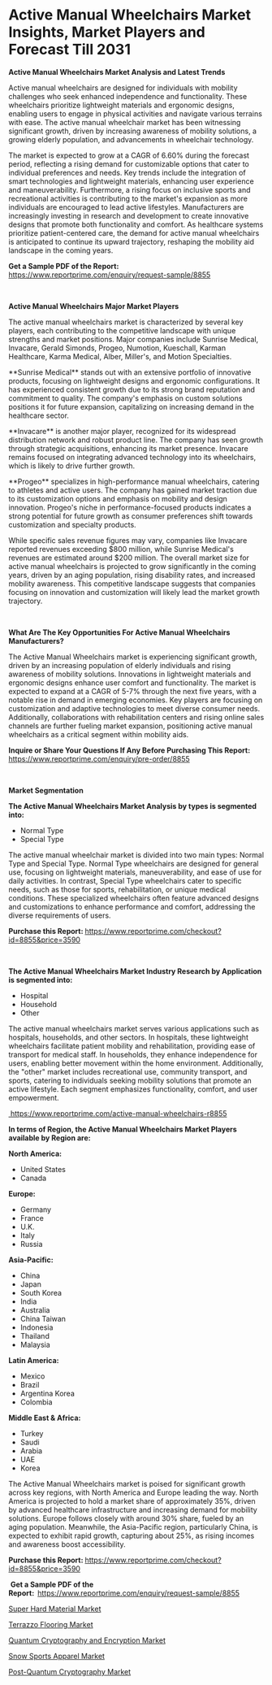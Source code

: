 <p><h1>Active Manual Wheelchairs Market Insights, Market Players and Forecast Till 2031</h1></p><p><strong>Active Manual Wheelchairs Market Analysis and Latest Trends</strong></p>
<p><p>Active manual wheelchairs are designed for individuals with mobility challenges who seek enhanced independence and functionality. These wheelchairs prioritize lightweight materials and ergonomic designs, enabling users to engage in physical activities and navigate various terrains with ease. The active manual wheelchair market has been witnessing significant growth, driven by increasing awareness of mobility solutions, a growing elderly population, and advancements in wheelchair technology. </p><p>The market is expected to grow at a CAGR of 6.60% during the forecast period, reflecting a rising demand for customizable options that cater to individual preferences and needs. Key trends include the integration of smart technologies and lightweight materials, enhancing user experience and maneuverability. Furthermore, a rising focus on inclusive sports and recreational activities is contributing to the market's expansion as more individuals are encouraged to lead active lifestyles. Manufacturers are increasingly investing in research and development to create innovative designs that promote both functionality and comfort. As healthcare systems prioritize patient-centered care, the demand for active manual wheelchairs is anticipated to continue its upward trajectory, reshaping the mobility aid landscape in the coming years.</p></p>
<p><strong>Get a Sample PDF of the Report:&nbsp;</strong> <a href="https://www.reportprime.com/enquiry/request-sample/8855?utm_campaign=1847&utm_medium=2&utm_source=Github&utm_content=ia&utm_term=28112024&utm_id=active-manual-wheelchairs">https://www.reportprime.com/enquiry/request-sample/8855</a></p>
<p>&nbsp;</p>
<p><strong>Active Manual Wheelchairs Major Market Players</strong></p>
<p><p>The active manual wheelchairs market is characterized by several key players, each contributing to the competitive landscape with unique strengths and market positions. Major companies include Sunrise Medical, Invacare, Gerald Simonds, Progeo, Numotion, Kueschall, Karman Healthcare, Karma Medical, Alber, Miller's, and Motion Specialties.</p><p>**Sunrise Medical** stands out with an extensive portfolio of innovative products, focusing on lightweight designs and ergonomic configurations. It has experienced consistent growth due to its strong brand reputation and commitment to quality. The company's emphasis on custom solutions positions it for future expansion, capitalizing on increasing demand in the healthcare sector.</p><p>**Invacare** is another major player, recognized for its widespread distribution network and robust product line. The company has seen growth through strategic acquisitions, enhancing its market presence. Invacare remains focused on integrating advanced technology into its wheelchairs, which is likely to drive further growth.</p><p>**Progeo** specializes in high-performance manual wheelchairs, catering to athletes and active users. The company has gained market traction due to its customization options and emphasis on mobility and design innovation. Progeo's niche in performance-focused products indicates a strong potential for future growth as consumer preferences shift towards customization and specialty products.</p><p>While specific sales revenue figures may vary, companies like Invacare reported revenues exceeding $800 million, while Sunrise Medical's revenues are estimated around $200 million. The overall market size for active manual wheelchairs is projected to grow significantly in the coming years, driven by an aging population, rising disability rates, and increased mobility awareness. This competitive landscape suggests that companies focusing on innovation and customization will likely lead the market growth trajectory.</p></p>
<p>&nbsp;</p>
<p><strong>What Are The Key Opportunities For Active Manual Wheelchairs Manufacturers?</strong></p>
<p><p>The Active Manual Wheelchairs market is experiencing significant growth, driven by an increasing population of elderly individuals and rising awareness of mobility solutions. Innovations in lightweight materials and ergonomic designs enhance user comfort and functionality. The market is expected to expand at a CAGR of 5-7% through the next five years, with a notable rise in demand in emerging economies. Key players are focusing on customization and adaptive technologies to meet diverse consumer needs. Additionally, collaborations with rehabilitation centers and rising online sales channels are further fueling market expansion, positioning active manual wheelchairs as a critical segment within mobility aids.</p></p>
<p><strong>Inquire or Share Your Questions If Any Before Purchasing This Report:</strong> <a href="https://www.reportprime.com/enquiry/pre-order/8855?utm_campaign=1847&utm_medium=2&utm_source=Github&utm_content=ia&utm_term=28112024&utm_id=active-manual-wheelchairs">https://www.reportprime.com/enquiry/pre-order/8855</a></p>
<p>&nbsp;</p>
<p><strong>Market Segmentation</strong></p>
<p><strong>The Active Manual Wheelchairs Market Analysis by types is segmented into:</strong></p>
<p><ul><li>Normal Type</li><li>Special Type</li></ul></p>
<p><p>The active manual wheelchair market is divided into two main types: Normal Type and Special Type. Normal Type wheelchairs are designed for general use, focusing on lightweight materials, maneuverability, and ease of use for daily activities. In contrast, Special Type wheelchairs cater to specific needs, such as those for sports, rehabilitation, or unique medical conditions. These specialized wheelchairs often feature advanced designs and customizations to enhance performance and comfort, addressing the diverse requirements of users.</p></p>
<p><strong>Purchase this Report:&nbsp;</strong><a href="https://www.reportprime.com/checkout?id=8855&price=3590&utm_campaign=1847&utm_medium=2&utm_source=Github&utm_content=ia&utm_term=28112024&utm_id=active-manual-wheelchairs">https://www.reportprime.com/checkout?id=8855&price=3590</a></p>
<p>&nbsp;</p>
<p><strong>The Active Manual Wheelchairs Market Industry Research by Application is segmented into:</strong></p>
<p><ul><li>Hospital</li><li>Household</li><li>Other</li></ul></p>
<p><p>The active manual wheelchairs market serves various applications such as hospitals, households, and other sectors. In hospitals, these lightweight wheelchairs facilitate patient mobility and rehabilitation, providing ease of transport for medical staff. In households, they enhance independence for users, enabling better movement within the home environment. Additionally, the "other" market includes recreational use, community transport, and sports, catering to individuals seeking mobility solutions that promote an active lifestyle. Each segment emphasizes functionality, comfort, and user empowerment.</p></p>
<p><a href="https://www.reportprime.com/active-manual-wheelchairs-r8855?utm_campaign=1847&utm_medium=2&utm_source=Github&utm_content=ia&utm_term=28112024&utm_id=active-manual-wheelchairs">&nbsp;https://www.reportprime.com/active-manual-wheelchairs-r8855</a></p>
<p><strong>In terms of Region, the Active Manual Wheelchairs Market Players available by Region are:</strong></p>
<p>
    <p> <strong> North America: </strong>
        <ul>
            <li>United States</li>
            <li>Canada</li>
        </ul>
        </p> 
    <p> <strong> Europe: </strong>
        <ul>
            <li>Germany</li>
            <li>France</li>
            <li>U.K.</li>
            <li>Italy</li>
            <li>Russia</li>
        </ul>
        </p> 
    <p> <strong> Asia-Pacific: </strong>
        <ul>
            <li>China</li>
            <li>Japan</li>
            <li>South Korea</li>
            <li>India</li>
            <li>Australia</li>
            <li>China Taiwan</li>
            <li>Indonesia</li>
            <li>Thailand</li>
            <li>Malaysia</li>
        </ul>
        </p> 
    <p> <strong> Latin America: </strong>
        <ul>
            <li>Mexico</li>
            <li>Brazil</li>
            <li>Argentina Korea</li>
            <li>Colombia</li>
        </ul>
        </p> 
    <p> <strong> Middle East & Africa: </strong>
        <ul>
            <li>Turkey</li>
            <li>Saudi</li>
            <li>Arabia</li>
            <li>UAE</li>
            <li>Korea</li>
        </ul>
    </p>
    </p>
<p><p>The Active Manual Wheelchairs market is poised for significant growth across key regions, with North America and Europe leading the way. North America is projected to hold a market share of approximately 35%, driven by advanced healthcare infrastructure and increasing demand for mobility solutions. Europe follows closely with around 30% share, fueled by an aging population. Meanwhile, the Asia-Pacific region, particularly China, is expected to exhibit rapid growth, capturing about 25%, as rising incomes and awareness boost accessibility.</p></p>
<p><strong>Purchase this Report: </strong><a href="https://www.reportprime.com/checkout?id=8855&price=3590&utm_campaign=1847&utm_medium=2&utm_source=Github&utm_content=ia&utm_term=28112024&utm_id=active-manual-wheelchairs">https://www.reportprime.com/checkout?id=8855&price=3590</a></p>
<p>&nbsp;<strong>Get a Sample PDF of the Report:&nbsp;&nbsp;</strong><a href="https://www.reportprime.com/enquiry/request-sample/8855?utm_campaign=1847&utm_medium=2&utm_source=Github&utm_content=ia&utm_term=28112024&utm_id=active-manual-wheelchairs">https://www.reportprime.com/enquiry/request-sample/8855</a></p>
<p><strong></strong></p>
<p><p><a href="https://www.linkedin.com/pulse/super-hard-material-market-evolution-global-trends-regional-d05ue?utm_campaign=1847&utm_medium=2&utm_source=Github&utm_content=ia&utm_term=28112024&utm_id=active-manual-wheelchairs">Super Hard Material Market</a></p><p><a href="https://www.linkedin.com/pulse/terrazzo-flooring-market-forecasts-trends-impact-analysis-2024-yefpf?utm_campaign=1847&utm_medium=2&utm_source=Github&utm_content=ia&utm_term=28112024&utm_id=active-manual-wheelchairs">Terrazzo Flooring Market</a></p><p><a href="https://issuu.com/reportprime-2/docs/quantum-cryptography-and-encryption_da8ec984cd2b07?utm_campaign=1847&utm_medium=2&utm_source=Github&utm_content=ia&utm_term=28112024&utm_id=active-manual-wheelchairs">Quantum Cryptography and Encryption Market</a></p><p><a href="https://www.linkedin.com/pulse/snow-sports-apparel-market-forecasts-trends-impact-analysis-pll8e?utm_campaign=1847&utm_medium=2&utm_source=Github&utm_content=ia&utm_term=28112024&utm_id=active-manual-wheelchairs">Snow Sports Apparel Market</a></p><p><a href="https://issuu.com/reportprime-2/docs/post-quantum-cryptography-market-si_a59b34a37bf99e?utm_campaign=1847&utm_medium=2&utm_source=Github&utm_content=ia&utm_term=28112024&utm_id=active-manual-wheelchairs">Post-Quantum Cryptography Market</a></p></p>